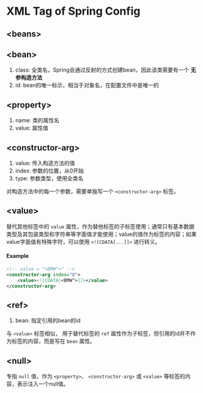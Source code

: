# XML Tag of Spring Config
## <beans\>

## <bean\>
1. class: 全类名，Spring会通过反射的方式创建bean，因此该类需要有一个 **无参构造方法**
2. id: bean的唯一标示，相当于对象名，在配置文件中是唯一的

## <property\>
1. name: 类的属性名
2. value: 属性值

## <constructor-arg\>
1. value: 传入构造方法的值
2. index: 参数的位置，从0开始
3. type: 参数类型，使用全类名

对构造方法中的每一个参数，需要单独写一个 `<constructor-arg>` 标签。

## <value\>
替代其他标签中的 `value` 属性，作为替他标签的子标签使用；通常只有基本数据类型及其包装类型和字符串等字面值才能使用；value的值作为标签的内容；如果value字面值有特殊字符，可以使用 `<![CDATA[...]]>` 进行转义。

#### Example
```xml
<!-- value = "<BMW^>" -->
<constructor-arg index="0">
    <value><![CDATA[<BMW^>]]></value>
</constructor-arg>
```

## <ref\>
1. bean: 指定引用的bean的id

与 `<value>` 标签相似， 用于替代标签的 `ref` 属性作为子标签，但引用的id并不作为标签的内容，而是写在 `bean` 属性。

## <null\>
专指 `null` 值，作为 `<property>`、 `<constructor-arg>` 或 `<value>` 等标签的内容，表示注入一个null值。
